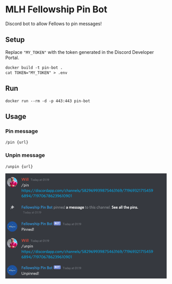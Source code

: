 # MLH Fellowship Pin Bot

Discord bot to allow Fellows to pin messages!

## Setup

Replace `"MY_TOKEN"` with the token generated in the Discord Developer Portal.

```
docker build -t pin-bot .
cat TOKEN="MY_TOKEN" > .env
```

## Run

```
docker run --rm -d -p 443:443 pin-bot
```

## Usage

### Pin message

```
/pin {url}
```

### Unpin message

```
/unpin {url}
```

![Example](example.png)